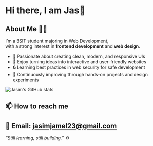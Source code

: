 # Hi there, I am Jas👋

## About Me 🧑‍💻

I’m a BSIT student majoring in Web Development,  
with a strong interest in **frontend development** and **web design**.

- 🎨 Passionate about creating clean, modern, and responsive UIs  
- 🧠 Enjoy turning ideas into interactive and user-friendly websites  
- 🔒 Learning best practices in web security for safe development  
- 🚀 Continuously improving through hands-on projects and design experiments  

![Jasim's GitHub stats](https://github-readme-stats.vercel.app/api?username=jasimjamel&show_icons=true&theme=radical)

## 📫 How to reach me

📧 Email: jasimjamel23@gmail.com
---

_“Still learning, still building.” ⚙️_




